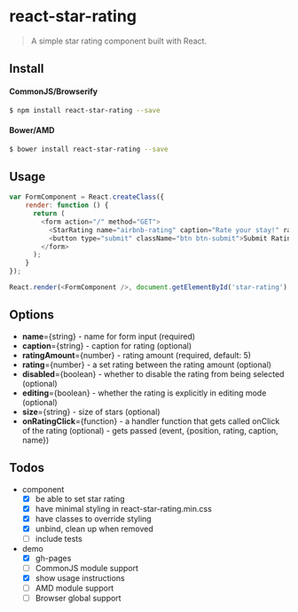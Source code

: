 # react-star-rating

<!-- [![Build Status](https://travis-ci.org/)](https://travis-ci.org/) -->

> A simple star rating component built with React.

## Install

#### CommonJS/Browserify
```sh
$ npm install react-star-rating --save
```

#### Bower/AMD
```sh
$ bower install react-star-rating --save
```

## Usage

```js
var FormComponent = React.createClass({
    render: function () {
      return (
        <form action="/" method="GET">
          <StarRating name="airbnb-rating" caption="Rate your stay!" ratingAmount={5} />
          <button type="submit" className="btn btn-submit">Submit Rating</button>
        </form>
      );
    }
});

React.render(<FormComponent />, document.getElementById('star-rating')'}</p>
```

## Options
  - **name**={string} - name for form input (required)
  - **caption**={string} - caption for rating (optional)
  - **ratingAmount**={number} - rating amount (required, default: 5)
  - **rating**={number} - a set rating between the rating amount (optional)
  - **disabled**={boolean} - whether to disable the rating from being selected (optional)
  - **editing**={boolean} - whether the rating is explicitly in editing mode (optional)
  - **size**={string} - size of stars (optional)
  - **onRatingClick**={function} - a handler function that gets called onClick of the rating (optional) - gets passed (event, {position, rating, caption, name})

## Todos

- component
  - [x] be able to set star rating
  - [x] have minimal styling in react-star-rating.min.css
  - [x] have classes to override styling
  - [x] unbind, clean up when removed
  - [ ] include tests
- demo
  - [x] gh-pages
  - [ ] CommonJS module support
  - [x] show usage instructions
  - [ ] AMD module support
  - [ ] Browser global support